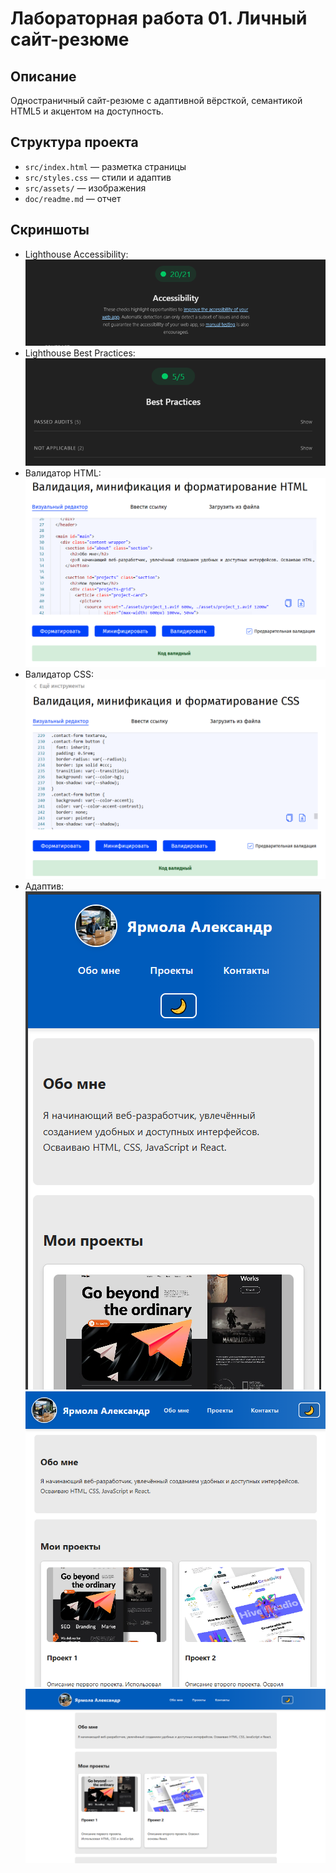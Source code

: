 # Лабораторная работа 01. Личный сайт-резюме

## Описание

Одностраничный сайт-резюме с адаптивной вёрсткой, семантикой HTML5 и акцентом на доступность.

## Структура проекта

- `src/index.html` — разметка страницы
- `src/styles.css` — стили и адаптив
- `src/assets/` — изображения
- `doc/readme.md` — отчет

## Скриншоты

- Lighthouse Accessibility:  
  ![lh-a11y](./Accessibility.png)
- Lighthouse Best Practices:  
  ![lh-best](./Best_Practices.png)
- Валидатор HTML:  
  ![html-validator](./valid_html.png)
- Валидатор CSS:  
  ![css-validator](./valid_css.png)
- Адаптив:  
  ![mobile](./mobile.png)
  ![tablet](./tablet.png)
  ![desktop](./web.png)
  